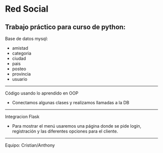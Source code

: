 # Red Social

Trabajo práctico para curso de python:
--------------------------------------
Base de datos mysql:
 - amistad
 - categoria
 - ciudad
 - pais
 - posteo
 - provincia
 - usuario
--------------------------------------
Código usando lo aprendido en OOP
 - Conectamos algunas clases y realizamos llamadas a la DB
--------------------------------------
Integracion Flask
 - Para mostrar el menú usaremos una página donde se pide login, registración y las diferentes opciones para el cliente.
--------------------------------------
Equipo: Cristian/Anthony
